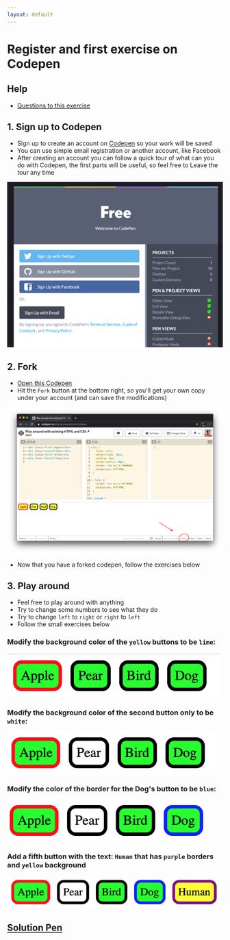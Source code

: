 ```yaml
---
layout: default
---
```

# Register and first exercise on Codepen

## Help

- [Questions to this exercise](http://askbot.greenfox.academy/questions/scope:all/sort:activity-desc/tags:codepenfirst/page:1/)

## 1. Sign up to Codepen

- Sign up to create an account on [Codepen](https://codepen.io/) so your work will be saved
- You can use simple email registration or another account, like Facebook
- After creating an account you can follow a quick tour of what can you do with Codepen, the first parts will be useful, so feel free to Leave the tour any time

![codepen sign up](assets/codepen-signup.png)

## 2. Fork

- [Open this Codepen](https://codepen.io/adamgyulavari/pen/rNVqXrJ)
- Hit the `Fork` button at the bottom right, so you'll get your own copy under your account (and can save the modifications)

![codepen fork](assets/codepen-fork.png)

- Now that you have a forked codepen, follow the exercises below

## 3. Play around

- Feel free to play around with anything
- Try to change some numbers to see what they do
- Try to change `left` to `right` or `right` to `left`
- Follow the small exercises below

### Modify the background color of the `yellow` buttons to be `lime`:

![modify background to lime](assets/codepen-play01.png)

### Modify the background color of the second button only to be `white`:

![modify background to white](assets/codepen-play02.png)

### Modify the color of the border for the Dog's button to be `blue`:

![modify border to blue](assets/codepen-play03.png)

### Add a fifth button with the text: `Human` that has `purple` borders and `yellow` background

![add 5th](assets/codepen-play04.png)

## [Solution Pen](https://codepen.io/adamgyulavari/pen/NzNwov)
